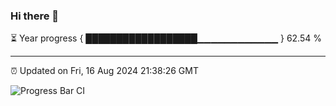 ### Hi there 👋

⏳ Year progress { ██████████████████▁▁▁▁▁▁▁▁▁▁▁▁ } 62.54 %

---

⏰ Updated on Fri, 16 Aug 2024 21:38:26 GMT

![Progress Bar CI](https://github.com/IshwaranRudhara/GIT-ACTION/workflows/Progress%20Bar%20CI/badge.svg)
